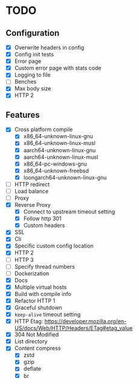# TODO

## Configuration

- [x] Overwrite headers in config
- [x] Config init tests
- [x] Error page
- [x] Custom error page with stats code
- [x] Logging to file
- [ ] Benches
- [x] Max body size
- [x] HTTP 2

## Features

- [x] Cross platform compile
  - [x] x86_64-unknown-linux-gnu
  - [x] x86_64-unknown-linux-musl
  - [x] aarch64-unknown-linux-gnu
  - [x] aarch64-unknown-linux-musl
  - [x] x86_64-pc-windows-gnu
  - [x] x86_64-unknown-freebsd
  - [x] loongarch64-unknown-linux-gnu
- [ ] HTTP redirect
- [ ] Load balance
- [ ] Proxy
- [x] Reverse Proxy
  - [x] Connect to upstream timeout setting
  - [x] Follow http 301
  - [x] Custom headers
- [x] SSL
- [x] Cli
- [x] Specific custom config location
- [x] HTTP 2
- [ ] HTTP 3
- [ ] Specify thread numbers
- [ ] Dockerization
- [x] Docs
- [x] Multiple virtual hosts
- [x] Build with compile info
- [x] Refactor HTTP 1
- [x] Graceful shutdown
- [x] `keep-alive` timeout setting
- [x] HTTP Etag: <https://developer.mozilla.org/en-US/docs/Web/HTTP/Headers/ETag#etag_value>
- [x] 304 Not Modified
- [x] List directory
- [x] Content compress
  - [x] zstd
  - [x] gzip
  - [x] deflate
  - [x] br
